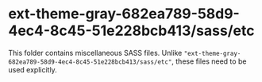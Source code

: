 # ext-theme-gray-682ea789-58d9-4ec4-8c45-51e228bcb413/sass/etc

This folder contains miscellaneous SASS files. Unlike `"ext-theme-gray-682ea789-58d9-4ec4-8c45-51e228bcb413/sass/etc"`, these files
need to be used explicitly.
